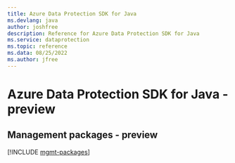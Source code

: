 ```yaml
---
title: Azure Data Protection SDK for Java
ms.devlang: java
author: joshfree
description: Reference for Azure Data Protection SDK for Java
ms.service: dataprotection
ms.topic: reference
ms.data: 08/25/2022
ms.author: jfree
---
```

# Azure Data Protection SDK for Java - preview

## Management packages - preview
[!INCLUDE [mgmt-packages](data-protection-mgmt-index.md)]